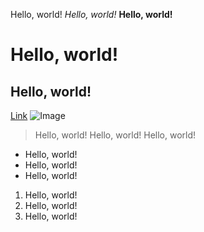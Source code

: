 Hello, world!
*Hello, world!*
**Hello, world!**
# Hello, world!
## Hello, world!
[Link](https://ucsd-cse15l-w24.github.io/week1/index.html)
![Image](https://dfstudio-d420.kxcdn.com/wordpress/wp-content/uploads/2019/06/digital_camera_photo-1080x675.jpg)
> Hello, world! 
> Hello, world!
> Hello, world!
* Hello, world!
* Hello, world!
* Hello, world!
1. Hello, world!
2. Hello, world!
3. Hello, world!
